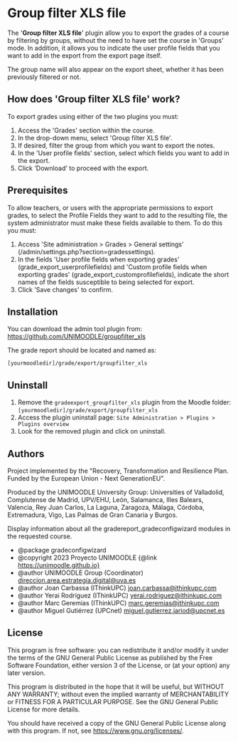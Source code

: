 
# Group filter XLS file
The '**Group filter XLS file**' plugin allow you to export the grades of a course by filtering by groups, without the need to have set the course in 'Groups' mode. In addition, it allows you to indicate the user profile fields that you want to add in the export from the export page itself.

The group name will also appear on the export sheet, whether it has been previously filtered or not.



## How does 'Group filter XLS file' work?
To export grades using either of the two plugins you must:

1. Access the 'Grades' section within the course.
2. In the drop-down menu, select 'Group filter XLS file'.
3. If desired, filter the group from which you want to export the notes.
4. In the 'User profile fields' section, select which fields you want to add in the export.
5. Click 'Download' to proceed with the export.
## Prerequisites
To allow teachers, or users with the appropriate permissions to export grades, to select the Profile Fields they want to add to the resulting file, the system administrator must make these fields available to them. To do this you must:

1. Access 'Site administration > Grades > General settings' (/admin/settings.php?section=gradessettings).
2. In the fields 'User profile fields when exporting grades' (grade_export_userprofilefields) and 'Custom profile fields when exporting grades' (grade_export_customprofilefields), indicate the short names of the fields susceptible to being selected for export.
3. Click 'Save changes' to confirm.

## Installation
You can download the admin tool plugin from: https://github.com/UNIMOODLE/groupfilter_xls

The grade report should be located and named as:

`[yourmoodledir]/grade/export/groupfilter_xls`
    
## Uninstall

1. Remove the `gradeexport_groupfilter_xls` plugin from the Moodle folder: `[yourmoodledir]/grade/export/groupfilter_xls`
2. Access the plugin uninstall page: `Site Administration > Plugins > Plugins overview`
3. Look for the removed plugin and click on uninstall.

## Authors

Project implemented by the "Recovery, Transformation and Resilience Plan.
Funded by the European Union - Next GenerationEU".

Produced by the UNIMOODLE University Group: Universities of
Valladolid, Complutense de Madrid, UPV/EHU, León, Salamanca,
Illes Balears, Valencia, Rey Juan Carlos, La Laguna, Zaragoza, Málaga,
Córdoba, Extremadura, Vigo, Las Palmas de Gran Canaria y Burgos.

Display information about all the gradereport_gradeconfigwizard modules in the requested course.

* @package gradeconfigwizard
* @copyright 2023 Proyecto UNIMOODLE {@link https://unimoodle.github.io}
* @author UNIMOODLE Group (Coordinator) <direccion.area.estrategia.digital@uva.es>
 * @author Joan Carbassa (IThinkUPC) <joan.carbassa@ithinkupc.com>
 * @author Yerai Rodríguez (IThinkUPC) <yerai.rodriguez@ithinkupc.com>
 * @author Marc Geremias (IThinkUPC) <marc.geremias@ithinkupc.com>
 * @author Miguel Gutiérrez (UPCnet) <miguel.gutierrez.jariod@upcnet.es>
## License

 This program is free software: you can redistribute it and/or modify it under the terms of the GNU General Public License as published by the Free Software Foundation, either version 3 of the License, or (at your option) any later version.

This program is distributed in the hope that it will be useful, but WITHOUT ANY WARRANTY; without even the implied warranty of MERCHANTABILITY or FITNESS FOR A PARTICULAR PURPOSE.  See the GNU General Public License for more details.

You should have received a copy of the GNU General Public License along with this program. If not, see <https://www.gnu.org/licenses/>.

